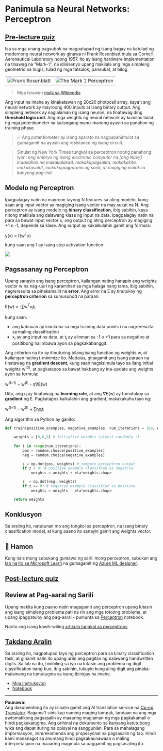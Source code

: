 <!--
CO_OP_TRANSLATOR_METADATA:
{
  "original_hash": "0c37770bba4fff3c71dc00eb261ee61b",
  "translation_date": "2025-08-28T02:38:20+00:00",
  "source_file": "lessons/3-NeuralNetworks/03-Perceptron/README.md",
  "language_code": "tl"
}
-->
# Panimula sa Neural Networks: Perceptron

## [Pre-lecture quiz](https://red-field-0a6ddfd03.1.azurestaticapps.net/quiz/103)

Isa sa mga unang pagsubok na magpatupad ng isang bagay na katulad ng modernong neural network ay ginawa ni Frank Rosenblatt mula sa Cornell Aeronautical Laboratory noong 1957. Ito ay isang hardware implementation na tinawag na "Mark-1", na idinisenyo upang makilala ang mga simpleng geometric na hugis, tulad ng mga tatsulok, parisukat, at bilog.

|      |      |
|--------------|-----------|
|<img src='images/Rosenblatt-wikipedia.jpg' alt='Frank Rosenblatt'/> | <img src='images/Mark_I_perceptron_wikipedia.jpg' alt='The Mark 1 Perceptron' />|

> Mga larawan [mula sa Wikipedia](https://en.wikipedia.org/wiki/Perceptron)

Ang input na imahe ay kinakatawan ng 20x20 photocell array, kaya't ang neural network ay mayroong 400 inputs at isang binary output. Ang simpleng network ay naglalaman ng isang neuron, na tinatawag ding **threshold logic unit**. Ang mga weights ng neural network ay kumilos tulad ng mga potentiometer na kailangang manu-manong ayusin sa panahon ng training phase.

> ✅ Ang potentiometer ay isang aparato na nagpapahintulot sa gumagamit na ayusin ang resistance ng isang circuit.

> Sinulat ng New York Times tungkol sa perceptron noong panahong iyon: *ang embryo ng isang electronic computer na [ang Navy] inaasahan na makakalakad, makakapagsalita, makakakita, makakasulat, makakapagparami ng sarili, at magiging mulat sa kanyang pag-iral.*

## Modelo ng Perceptron

Ipagpalagay natin na mayroon tayong N features sa ating modelo, kung saan ang input vector ay magiging isang vector na may sukat na N. Ang perceptron ay isang modelo ng **binary classification**, ibig sabihin, kaya nitong makilala ang dalawang klase ng input na data. Ipagpalagay natin na para sa bawat input vector x, ang output ng ating perceptron ay magiging +1 o -1, depende sa klase. Ang output ay kakalkulahin gamit ang formula:

y(x) = f(w<sup>T</sup>x)

kung saan ang f ay isang step activation function

<!-- img src="http://www.sciweavers.org/tex2img.php?eq=f%28x%29%20%3D%20%5Cbegin%7Bcases%7D%0A%20%20%20%20%20%20%20%20%20%2B1%20%26%20x%20%5Cgeq%200%20%5C%5C%0A%20%20%20%20%20%20%20%20%20-1%20%26%20x%20%3C%200%0A%20%20%20%20%20%20%20%5Cend%7Bcases%7D%20%5C%5C%0A&bc=White&fc=Black&im=jpg&fs=12&ff=arev&edit=0" align="center" border="0" alt="f(x) = \begin{cases} +1 & x \geq 0 \\ -1 & x < 0 \end{cases} \\" width="154" height="50" / -->
<img src="images/activation-func.png"/>

## Pagsasanay ng Perceptron

Upang sanayin ang isang perceptron, kailangan nating hanapin ang weights vector w na nag-uuri ng karamihan sa mga halaga nang tama, ibig sabihin, nagreresulta sa pinakamaliit na **error**. Ang error na E ay tinutukoy ng **perceptron criterion** sa sumusunod na paraan:

E(w) = -∑w<sup>T</sup>x<sub>i</sub>t<sub>i</sub>

kung saan:

* ang kabuuan ay kinukuha sa mga training data points i na nagreresulta sa maling classification
* x<sub>i</sub> ay ang input na data, at t<sub>i</sub> ay alinman sa -1 o +1 para sa negatibo at positibong halimbawa ayon sa pagkakabanggit.

Ang criterion na ito ay itinuturing bilang isang function ng weights w, at kailangan nating i-minimize ito. Madalas, ginagamit ang isang paraan na tinatawag na **gradient descent**, kung saan nagsisimula tayo sa ilang initial weights w<sup>(0)</sup>, at pagkatapos sa bawat hakbang ay ina-update ang weights ayon sa formula:

w<sup>(t+1)</sup> = w<sup>(t)</sup> - η∇E(w)

Dito, ang η ay tinatawag na **learning rate**, at ang ∇E(w) ay tumutukoy sa **gradient** ng E. Pagkatapos kalkulahin ang gradient, makakakuha tayo ng:

w<sup>(t+1)</sup> = w<sup>(t)</sup> + ∑ηx<sub>i</sub>t<sub>i</sub>

Ang algorithm sa Python ay ganito:

```python
def train(positive_examples, negative_examples, num_iterations = 100, eta = 1):

    weights = [0,0,0] # Initialize weights (almost randomly :)
        
    for i in range(num_iterations):
        pos = random.choice(positive_examples)
        neg = random.choice(negative_examples)

        z = np.dot(pos, weights) # compute perceptron output
        if z < 0: # positive example classified as negative
            weights = weights + eta*weights.shape

        z  = np.dot(neg, weights)
        if z >= 0: # negative example classified as positive
            weights = weights - eta*weights.shape

    return weights
```

## Konklusyon

Sa araling ito, natutunan mo ang tungkol sa perceptron, na isang binary classification model, at kung paano ito sanayin gamit ang weights vector.

## 🚀 Hamon

Kung nais mong subukang gumawa ng sarili mong perceptron, subukan ang [lab na ito sa Microsoft Learn](https://docs.microsoft.com/en-us/azure/machine-learning/component-reference/two-class-averaged-perceptron?WT.mc_id=academic-77998-cacaste) na gumagamit ng [Azure ML designer](https://docs.microsoft.com/en-us/azure/machine-learning/concept-designer?WT.mc_id=academic-77998-cacaste).

## [Post-lecture quiz](https://red-field-0a6ddfd03.1.azurestaticapps.net/quiz/203)

## Review at Pag-aaral ng Sarili

Upang makita kung paano natin magagamit ang perceptron upang lutasin ang isang simpleng problema pati na rin ang mga totoong problema, at upang ipagpatuloy ang pag-aaral - pumunta sa [Perceptron](Perceptron.ipynb) notebook.

Narito ang isang kawili-wiling [artikulo tungkol sa perceptrons](https://towardsdatascience.com/what-is-a-perceptron-basics-of-neural-networks-c4cfea20c590).

## [Takdang Aralin](lab/README.md)

Sa araling ito, nagpatupad tayo ng perceptron para sa binary classification task, at ginamit natin ito upang uriin ang pagitan ng dalawang handwritten digits. Sa lab na ito, hinihiling sa iyo na lutasin ang problema ng digit classification nang buo, ibig sabihin, tukuyin kung aling digit ang pinaka-malamang na tumutugma sa isang ibinigay na imahe.

* [Mga Instruksyon](lab/README.md)
* [Notebook](lab/PerceptronMultiClass.ipynb)

---

**Paunawa**:  
Ang dokumentong ito ay isinalin gamit ang AI translation service na [Co-op Translator](https://github.com/Azure/co-op-translator). Bagama't sinisikap naming maging tumpak, tandaan na ang mga awtomatikong pagsasalin ay maaaring maglaman ng mga pagkakamali o hindi pagkakatugma. Ang orihinal na dokumento sa kanyang katutubong wika ang dapat ituring na opisyal na sanggunian. Para sa mahalagang impormasyon, inirerekomenda ang propesyonal na pagsasalin ng tao. Hindi kami mananagot sa anumang hindi pagkakaunawaan o maling interpretasyon na maaaring magmula sa paggamit ng pagsasaling ito.